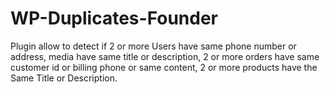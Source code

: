 # WP-Duplicates-Founder
 Plugin allow to detect if 2 or more Users have same phone number or address, media have same title or description, 2 or more orders have same customer id or billing phone or same content, 2 or more products have the Same Title or Description.
